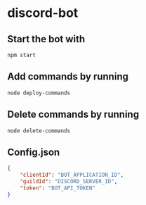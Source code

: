 # discord-bot

## Start the bot with
```
npm start
```

## Add commands by running
```
node deploy-commands
```

## Delete commands by running
```
node delete-commands
```

## Config.json
```json
{
	"clientId": "BOT_APPLICATION_ID",
	"guildId": "DISCORD_SERVER_ID",
	"token": "BOT_API_TOKEN"
}
```